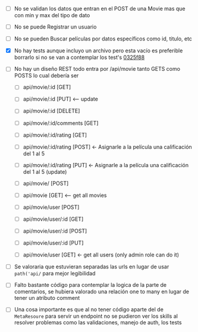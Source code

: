 - [ ] No se validan los datos que entran en el POST de una Movie mas que con min y max del tipo de dato

- [ ] No se puede Registrar un usuario

- [ ] No se pueden Buscar películas por datos específicos como id, titulo, etc

- [x] No hay tests aunque incluyo un archivo pero esta vacío  es preferible borrarlo si no se van a contemplar los test's   [0325f88](https://github.com/xavrb/restPlayground/commit/0325f8874ec45ac6d67aaccd0bcc0485a364146e)

- [ ] No hay un diseño REST todo entra por /api/movie tanto GETS como POSTS lo cual debería ser

    - [ ] api/movie/:id [GET]

    - [ ] api/movie/:id [PUT] <— update

    - [ ] api/movie/:id [DELETE]

    - [ ] api/movie/:id/comments [GET]

    - [ ] api/movie/:id/rating [GET]

    - [ ] api/movie/:id/rating [POST] <- Asignarle a la película una calificación del 1 al 5

    - [ ] api/movie/:id/rating [PUT] <- Asignarle a la película una calificación del 1 al 5 (update)

    - [ ] api/movie/ [POST]

    - [ ] api/movie [GET]  <— get all movies

    - [ ] api/movie/user [POST]

    - [ ] api/movie/user/:id [GET]

    - [ ] api/movie/user/:id [POST]

    - [ ] api/movie/user/:id [PUT]

    - [ ] api/movie/user [GET] <- get all users (only admin role can do it)

- [ ] Se valoraria que estuvieran separadas las urls en lugar de usar ` path('api/` para mejor legibilidad

- [ ] Falto bastante código para contemplar la logica de la parte de comentarios, se hubiera valorado una relación one to many en lugar de tener un atributo comment

- [ ] Una cosa importante es que al no tener código aparte del de `MetaResoure` para servir un endpoint no se pudieron ver los skills al resolver problemas como las validaciones, manejo de auth, los tests

